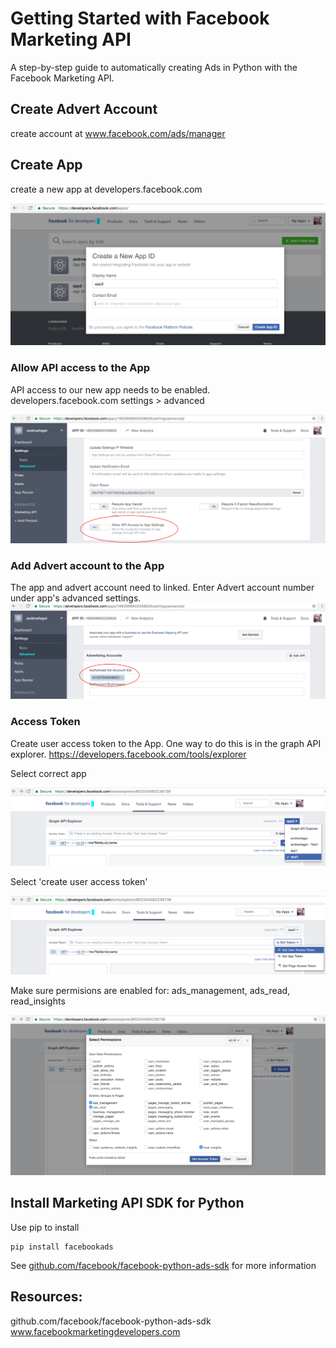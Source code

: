 # Getting Started with Facebook Marketing API 
A step-by-step guide to automatically creating Ads in Python with the Facebook Marketing API.

## Create Advert Account
create account at www.facebook.com/ads/manager

## Create App
create a new app at developers.facebook.com

![ScreenShot](images/fb-create-app2.png)

### Allow API access to the App
API access to our new app needs to be enabled.  
developers.facebook.com
settings > advanced

![ScreenShot](images/fb-api-access.png)

### Add Advert account to the App

The app and advert account need to linked. Enter Advert account number under app's advanced settings.
![ScreenShot](images/fb-ad-id.png)

### Access Token
Create user access token to the App. One way to do this is in the graph API explorer.
https://developers.facebook.com/tools/explorer

Select correct app

![ScreenShot](images/fb-access-token-1.png)

Select 'create user access token'

![ScreenShot](images/fb-access-token-3.png)

Make sure permisions are enabled for: 
ads_management, ads_read, read_insights

![ScreenShot](images/fb-access-token-4.png)

## Install Marketing API SDK for Python
Use pip to install
```
pip install facebookads
```
See <a href="github.com/facebook/facebook-python-ads-sdk">github.com/facebook/facebook-python-ads-sdk</a> for more information

## Resources:
github.com/facebook/facebook-python-ads-sdk
www.facebookmarketingdevelopers.com
